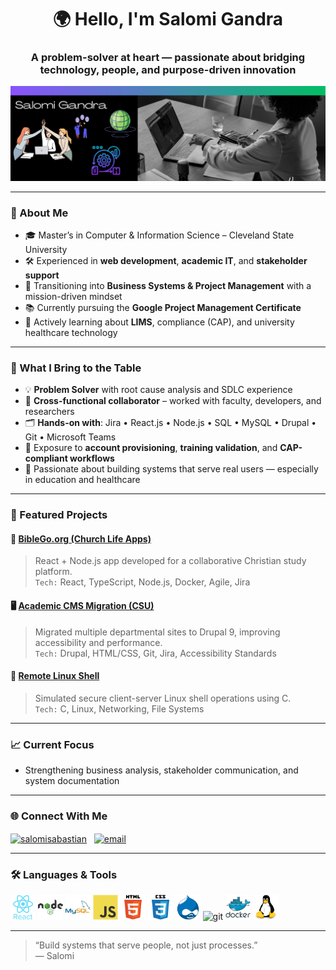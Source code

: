<h1 align="center">🌍 Hello, I'm Salomi Gandra</h1>
<h3 align="center">A problem-solver at heart — passionate about bridging technology, people, and purpose-driven innovation</h3>

<div align="center">
    <img src="https://github.com/Salomigandra/Salomigandra/blob/main/Coverpage.png" alt="Banner Image">
</div>

---

### 🧩 About Me

- 🎓 Master’s in Computer & Information Science – Cleveland State University  
- 🛠️ Experienced in **web development**, **academic IT**, and **stakeholder support**
- 🎯 Transitioning into **Business Systems & Project Management** with a mission-driven mindset  
- 📚 Currently pursuing the **Google Project Management Certificate**  
- 🌱 Actively learning about **LIMS**, compliance (CAP), and university healthcare technology  

---

### 💼 What I Bring to the Table

- 💡 **Problem Solver** with root cause analysis and SDLC experience  
- 🤝 **Cross-functional collaborator** – worked with faculty, developers, and researchers  
- 🗂️ **Hands-on with**: Jira • React.js • Node.js • SQL • MySQL • Drupal • Git • Microsoft Teams  
- 🔐 Exposure to **account provisioning**, **training validation**, and **CAP-compliant workflows**  
- 🧠 Passionate about building systems that serve real users — especially in education and healthcare  

---

### 🚀 Featured Projects

#### 🧬 [BibleGo.org (Church Life Apps)](https://github.com/Salomigandra/biblego)
> React + Node.js app developed for a collaborative Christian study platform.  
> `Tech:` React, TypeScript, Node.js, Docker, Agile, Jira

#### 🖥️ [Academic CMS Migration (CSU)](https://github.com/Salomigandra/drupal-csu)
> Migrated multiple departmental sites to Drupal 9, improving accessibility and performance.  
> `Tech:` Drupal, HTML/CSS, Git, Jira, Accessibility Standards

#### 🐧 [Remote Linux Shell](https://github.com/Salomigandra/Shell)
> Simulated secure client-server Linux shell operations using C.  
> `Tech:` C, Linux, Networking, File Systems

---

### 📈 Current Focus

- Strengthening business analysis, stakeholder communication, and system documentation  

---

### 🌐 Connect With Me

<a href="https://linkedin.com/in/salomisabastian" target="blank"><img align="center" src="https://raw.githubusercontent.com/rahuldkjain/github-profile-readme-generator/master/src/images/icons/Social/linked-in-alt.svg" alt="salomisabastian" height="30" width="40" /></a>
&nbsp;
<a href="mailto:salomigandra234@gmail.com" target="blank"><img align="center" src="https://upload.wikimedia.org/wikipedia/commons/4/4e/Gmail_Icon.png" alt="email" height="30" width="40" /></a>

---

### 🛠️ Languages & Tools

<p align="left">
  <img src="https://raw.githubusercontent.com/devicons/devicon/master/icons/react/react-original-wordmark.svg" alt="react" width="40" height="40"/> 
  <img src="https://raw.githubusercontent.com/devicons/devicon/master/icons/nodejs/nodejs-original-wordmark.svg" alt="nodejs" width="40" height="40"/> 
  <img src="https://raw.githubusercontent.com/devicons/devicon/master/icons/mysql/mysql-original-wordmark.svg" alt="mysql" width="40" height="40"/> 
  <img src="https://raw.githubusercontent.com/devicons/devicon/master/icons/javascript/javascript-original.svg" alt="javascript" width="40" height="40"/>
  <img src="https://raw.githubusercontent.com/devicons/devicon/master/icons/html5/html5-original-wordmark.svg" alt="html5" width="40" height="40"/>
  <img src="https://raw.githubusercontent.com/devicons/devicon/master/icons/css3/css3-original-wordmark.svg" alt="css3" width="40" height="40"/>
  <img src="https://raw.githubusercontent.com/devicons/devicon/master/icons/drupal/drupal-original.svg" alt="drupal" width="40" height="40"/>
  <img src="https://www.vectorlogo.zone/logos/git-scm/git-scm-icon.svg" alt="git" width="40" height="40"/>
  <img src="https://raw.githubusercontent.com/devicons/devicon/master/icons/docker/docker-original-wordmark.svg" alt="docker" width="40" height="40"/>
  <img src="https://raw.githubusercontent.com/devicons/devicon/master/icons/linux/linux-original.svg" alt="linux" width="40" height="40"/>
</p>

---

> “Build systems that serve people, not just processes.”  
> — Salomi

